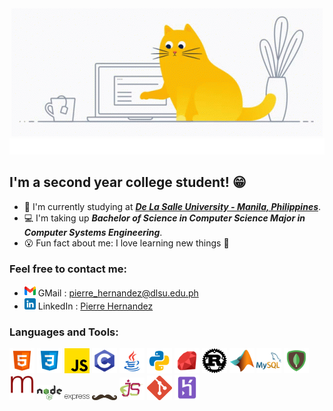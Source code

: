 <!-- Link stylesheet -->
<!--
<link rel="stylesheet" type="text/css" media="all" href="./css/header.css" />

<div class="header">
    <img src="https://c.tenor.com/LSDeBe2JAfoAAAAC/cat-coding.gif" alt="Cat tapping a laptop"><br>
    <div class="header">
        <h1 class="typewritten">Hi there, I'm Pierre Hernandez!</h1>
    </div>
</div>
<h1 align="center"><img src="./images/cat-coding.gif" alt="Cat tapping a laptop">
<br>Hi there, I'm Pierre Hernandez!</h1>
-->
<div align="center">
  <img src="./images/cat-coding.gif" alt="Cat tapping a laptop"><br>
  <img width="520" height="26" src="./svg/greetings.svg" alt="Greetings">
</div>

## I'm a second year college student! 😁
- 📗 I'm currently studying at ***[De La Salle University - Manila, Philippines]***.
- 💻 I'm taking up ***Bachelor of Science in Computer Science Major in Computer Systems Engineering***.
- 😮 Fun fact about me: I love learning new things 📖

### Feel free to contact me:
- [<img src="./images/gmail.png" width="18px">][pierre_hernandez@dlsu.edu.ph] GMail : [pierre_hernandez@dlsu.edu.ph]
- [<img src="./images/linkedin.png" width="18px">][Pierre Hernandez] LinkedIn : [Pierre Hernandez]

### Languages and Tools:
[<img src="./images/html5.png" alt="HTML" width="40px">][html]
[<img src="./images/css3.png"  alt="CSS" width="40px">][css]
[<img src="./images/js.png" alt="Javascript" width="40px">][javascript]
[<img src="./images/c.png" alt="C" width="40px">][c]
[<img src="./images/java.png" alt="Java" width="40px">][java]
[<img src="./images/python.png" alt="Python" width="40px">][python]
[<img src="./images/ruby.png" alt="Ruby" width="40px">][ruby]
[<img src="./images/rust.png" alt="Rust" width="40px">][rust]
[<img src="./images/matlablogo.png" alt="Matlab" width="40px">][matlab]
[<img src="./images/mysql.png" alt="MySQL" width="40px">][mysql]
[<img src="./images/mongodb.png" alt="MongoDB" width="40px">][mongodb]
[<img src="./images/mongoose.png" alt="Mongoose" width="40px">][mongoose]
[<img src="./images/nodejs.png" alt="NodeJS" width="40px">][nodejs]
[<img src="./images/expressjs.png" alt="ExpressJS" width="40px">][expressjs]
[<img src="./images/handlebarsjs.png" alt="HandlebarsJS" width="40px">][handlebars]
[<img src="./images/ejs.png" alt="EJS" width="40px">][ejs]
[<img src="./images/git.png" alt="Git" width="40px">][git]
[<img src="./images/heroku.png" alt="Heroku" width="40px">][heroku]


<!-- Links -->

[De La Salle University - Manila, Philippines]: https://www.dlsu.edu.ph/
[pierre_hernandez@dlsu.edu.ph]: mailto:pierre_hernandez@dlsu.edu.ph
[Pierre Hernandez]: www.linkedin.com/in/pierre-hernandez-b07048224
[html]: https://html.com/
[css]: https://www.w3schools.com/Css/
[javascript]: https://www.javascript.com/
[c]: https://www.cprogramming.com/
[java]: https://www.java.com/
[python]: https://www.python.org/
[ruby]: https://www.ruby-lang.org/en/
[rust]: https://www.rust-lang.org/
[matlab]: https://www.mathworks.com/products/matlab.html
[mysql]: https://www.mysql.com/
[mongodb]: https://www.mongodb.com/
[mongoose]: https://mongoosejs.com/
[nodejs]: https://nodejs.org/
[expressjs]: http://expressjs.com/
[handlebars]: https://handlebarsjs.com/
[ejs]: https://ejs.co/
[git]: https://git-scm.com/
[heroku]: https://www.heroku.com/
